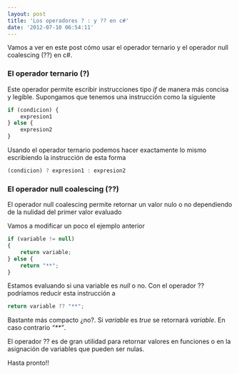 ```yaml
---
layout: post
title: 'Los operadores ? : y ?? en c#'
date: '2012-07-10 06:54:11'
---
```



Vamos a ver en este post cómo usar el operador ternario y el operador null coalescing (??) en c#.

### El operador ternario (?)

Este operador permite escribir instrucciones tipo *if* de manera más concisa y legible. Supongamos que tenemos una instrucción como la siguiente

```javascript
if (condicion) { 
    expresion1 
} else { 
    expresion2 
}
```

Usando el operador ternario podemos hacer exactamente lo mismo escribiendo la instrucción de esta forma

```javascript
(condicion) ? expresion1 : expresion2
```

### El operador null coalescing (??)

El operador null coalescing permite retornar un valor nulo o no dependiendo de la nulidad del primer valor evaluado

Vamos a modificar un poco el ejemplo anterior

```javascript
if (variable != null) 
{
    return variable;
} else {
    return "**";
}
```

Estamos evaluando si una variable es *null* o no. Con el operador ?? podríamos reducir esta instrucción a

```javascript
return variable ?? "**";
```

Bastante más compacto ¿no?. Si *variable* es *true* se retornará *variable*. En caso contrario *“**”*.

El operador ?? es de gran utilidad para retornar valores en funciones o en la asignación de variables que pueden ser nulas.

Hasta pronto!!


